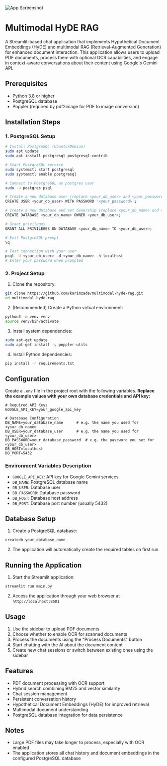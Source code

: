 ![App Screenshot](flowchart.png)

# Multimodal HyDE RAG

A Streamlit-based chat application that implements Hypothetical Document Embeddings (HyDE) and multimodal RAG (Retrieval-Augmented Generation) for enhanced document interaction. This application allows users to upload PDF documents, process them with optional OCR capabilities, and engage in context-aware conversations about their content using Google's Gemini API.

## Prerequisites

- Python 3.8 or higher
- PostgreSQL database
- Poppler (required by pdf2image for PDF to image conversion)

## Installation Steps

### 1. PostgreSQL Setup
```bash
# Install PostgreSQL (Ubuntu/Debian)
sudo apt update
sudo apt install postgresql postgresql-contrib

# Start PostgreSQL service
sudo systemctl start postgresql
sudo systemctl enable postgresql

# Connect to PostgreSQL as postgres user
sudo -u postgres psql

# Create a new database user (replace <your_db_user> and <your_password> with your own values)
CREATE USER <your_db_user> WITH PASSWORD '<your_password>';

# Create a new database and set ownership (replace <your_db_name> and <your_db_user>)
CREATE DATABASE <your_db_name> OWNER <your_db_user>;

# Grant privileges
GRANT ALL PRIVILEGES ON DATABASE <your_db_name> TO <your_db_user>;

# Exit PostgreSQL prompt
\q

# Test connection with your user
psql -U <your_db_user> -d <your_db_name> -h localhost
# Enter your password when prompted
```

### 2. Project Setup

1. Clone the repository:
```bash
git clone https://github.com/karimzade/multimodal-hyde-rag.git 
cd multimodal-hyde-rag
```

2. (Recommended) Create a Python virtual environment:
```bash
python3 -m venv venv
source venv/bin/activate
```

3. Install system dependencies:
```bash
sudo apt-get update
sudo apt-get install -y poppler-utils
```

4. Install Python dependencies:
```bash
pip install -r requirements.txt
```

## Configuration

Create a `.env` file in the project root with the following variables. **Replace the example values with your own database credentials and API key:**

```env
# Required API Keys
GOOGLE_API_KEY=your_google_api_key

# Database Configuration
DB_NAME=your_database_name      # e.g. the name you used for <your_db_name>
DB_USER=your_database_user      # e.g. the name you used for <your_db_user>
DB_PASSWORD=your_database_password  # e.g. the password you set for <your_db_user>
DB_HOST=localhost
DB_PORT=5432
```

### Environment Variables Description

- `GOOGLE_API_KEY`: API key for Google Gemini services
- `DB_NAME`: PostgreSQL database name
- `DB_USER`: Database user
- `DB_PASSWORD`: Database password
- `DB_HOST`: Database host address
- `DB_PORT`: Database port number (usually 5432)

## Database Setup

1. Create a PostgreSQL database:
```bash
createdb your_database_name
```

2. The application will automatically create the required tables on first run.

## Running the Application

1. Start the Streamlit application:
```bash
streamlit run main.py
```

2. Access the application through your web browser at `http://localhost:8501`

## Usage

1. Use the sidebar to upload PDF documents
2. Choose whether to enable OCR for scanned documents
3. Process the documents using the "Process Documents" button
4. Start chatting with the AI about the document content
5. Create new chat sessions or switch between existing ones using the sidebar

## Features

- PDF document processing with OCR support
- Hybrid search combining BM25 and vector similarity
- Chat session management
- Persistent conversation history
- Hypothetical Document Embeddings (HyDE) for improved retrieval
- Multimodal document understanding
- PostgreSQL database integration for data persistence

## Notes

- Large PDF files may take longer to process, especially with OCR enabled
- The application stores all chat history and document embeddings in the configured PostgreSQL database
